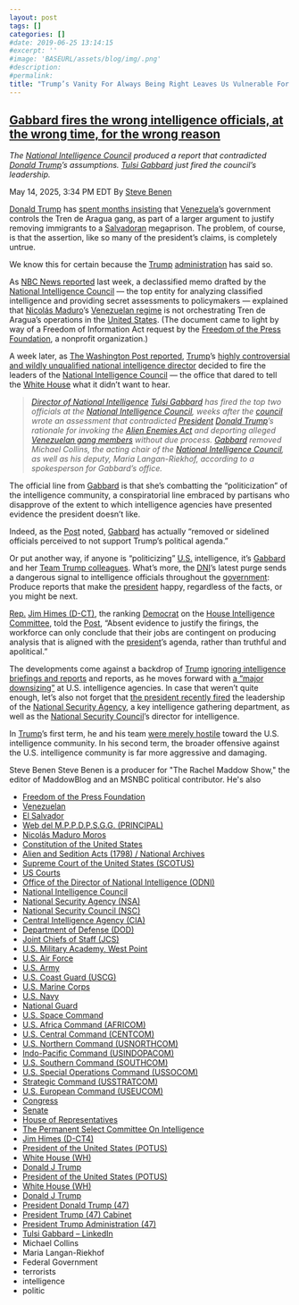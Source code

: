 ```yaml
---
layout: post
tags: []
categories: []
#date: 2019-06-25 13:14:15
#excerpt: ''
#image: 'BASEURL/assets/blog/img/.png'
#description:
#permalink:
title: "Trump’s Vanity For Always Being Right Leaves Us Vulnerable For Terrorists When Tulsi Gabbard Fires Analists For Telling the Truth"
---
```



## [Gabbard fires the wrong intelligence officials, at the wrong time, for the wrong reason](https://www.msnbc.com/rachel-maddow-show/maddowblog/gabbard-fires-wrong-intelligence-officials-wrong-time-wrong-reason-rcna206867)

*The [National Intelligence Council](https://www.dni.gov/index.php/who-we-are/organizations/207-about/organization/national-intelligence-council) produced a report that contradicted [Donald Trump](https://www.donaldjtrump.com/)’s assumptions. [Tulsi Gabbard](https://www.linkedin.com/in/tulsigabbard/) just fired the council’s leadership.*

May 14, 2025, 3:34 PM EDT
By [Steve Benen](https://www.msnbc.com/author/steve-benen-ncpn433601)

[Donald Trump](https://www.donaldjtrump.com/) has [spent months insisting](https://www.nytimes.com/2025/03/20/us/politics/intelligence-trump-venezuelan-gang-alien-enemies.html) that [Venezuela](https://gob.ve/)’s government controls the Tren de Aragua gang, as part of a larger argument to justify removing immigrants to a [Salvadoran](https://gob.ve/) megaprison. The problem, of course, is that the assertion, like so many of the president’s claims, is completely untrue.

We know this for certain because the [Trump](https://www.donaldjtrump.com/) [administration](https://www.whitehouse.gov/administration/) has said so.

As [NBC News reported](https://www.nbcnews.com/news/us-news/us-intelligence-agencies-contradict-trumps-tren-de-aragua-claims-rcna205107) last week, a declassified memo drafted by the [National Intelligence Council](https://www.dni.gov/index.php/who-we-are/organizations/207-about/organization/national-intelligence-council) — the top entity for analyzing classified intelligence and providing secret assessments to policymakers — explained that [Nicolás Maduro](https://presidencia.gob.ve/Site/Web/Principal/paginas/classPresidente.php)’s [Venezuelan regime](https://gob.ve/) is not orchestrating Tren de Aragua’s operations in the [United States](https://www.usa.gov/). (The document came to light by way of a Freedom of Information Act request by the [Freedom of the Press Foundation](https://freedom.press/), a nonprofit organization.)

A week later, as [The Washington Post reported](https://www.washingtonpost.com/national-security/2025/05/14/gabbard-intelligence-venezuela-tren-de-aragua/), [Trump](https://www.donaldjtrump.com/)’s [highly controversial and wildly unqualified national intelligence director](https://www.linkedin.com/in/tulsigabbard/) decided to fire the leaders of the [National Intelligence Council](https://www.dni.gov/index.php/who-we-are/organizations/207-about/organization/national-intelligence-council) — the office that dared to tell the [White House](ht://www.whitehouse.gov/) what it didn’t want to hear.

> *[Director of National Intelligence](https://www.odni.gov/) [Tulsi Gabbard](https://www.linkedin.com/in/tulsigabbard/) has fired the top two officials at the [National Intelligence Council](https://www.dni.gov/index.php/who-we-are/organizations/207-about/organization/national-intelligence-council), weeks after the [council](https://www.dni.gov/index.php/who-we-are/organizations/207-about/organization/national-intelligence-council) wrote an assessment that contradicted [President](https://www.whitehouse.gov/) [Donald Trump](https://www.donaldjtrump.com/)’s rationale for invoking the [Alien Enemies Act](https://www.archives.gov/milestone-documents/alien-and-sedition-acts) and deporting alleged [Venezuelan gang members](https://gob.ve/) without due process. [Gabbard](https://www.linkedin.com/in/tulsigabbard/) removed Michael Collins, the acting chair of the [National Intelligence Council](https://www.dni.gov/index.php/who-we-are/organizations/207-about/organization/national-intelligence-council), as well as his deputy, Maria Langan-Riekhof, according to a spokesperson for Gabbard’s office.*

The official line from [Gabbard](https://www.linkedin.com/in/tulsigabbard/) is that she’s combatting the “politicization” of the intelligence community, a conspiratorial line embraced by partisans who disapprove of the extent to which intelligence agencies have presented evidence the president doesn’t like.

Indeed, as the [Post](https://www.washingtonpost.com/) noted, [Gabbard](https://www.linkedin.com/in/tulsigabbard/) has actually “removed or sidelined officials perceived to not support Trump’s political agenda.”

Or put another way, if anyone is “politicizing” [U.S.](https://www.usa.gov/) intelligence, it’s [Gabbard](https://www.linkedin.com/in/tulsigabbard/) and her [Team Trump colleagues](https://www.whitehouse.gov/administration/the-cabinet/). What’s more, the [DNI](https://www.odni.gov/)’s latest purge sends a dangerous signal to intelligence officials throughout the [government](https://www.usa.gov%): Produce reports that make the [president](https://www.whitehouse.gov/) happy, regardless of the facts, or you might be next.

[Rep.](https://www.house.gov/) [Jim Himes (D-CT)](https://himes.house.gov/), the ranking [Democrat](https://www.democrats.org/) on the [House Intelligence Committee](https://intelligence.house.gov/), told the [Post](https://www.washingtonpost.com/), “Absent evidence to justify the firings, the workforce can only conclude that their jobs are contingent on producing analysis that is aligned with the [president](https://www.whitehouse.gov/)’s agenda, rather than truthful and apolitical.”

The developments come against a backdrop of [Trump](https://www.donaldjtrump.com/) [ignoring intelligence briefings and reports](https://www.msnbc.com/rachel-maddow-show/maddowblog/trump-reportedly-shrugs-intelligence-briefings-needs-doesnt-want-rcna206248) and reports, as he moves forward with [a “major downsizing”](https://www.msnbc.com/rachel-maddow-show/maddowblog/white-house-invites-risks-major-downsizing-us-intelligence-agencies-rcna204855) at U.S. intelligence agencies. In case that weren’t quite enough, let’s also not forget that [the president recently fired](https://www.msnbc.com/rachel-maddow-show/maddowblog/trump-purges-national-security-officials-destabilizing-team-rcna199673) the leadership of the [National Security Agency](http://www.nsa.gov/), a key intelligence gathering department, as well as the [National Security Council](https://www.whitehouse.gov/nsc/)’s director for intelligence.

In [Trump](https://trumpwhitehouse.archives.gov/)’s first term, he and his team [were merely hostile](https://www.msnbc.com/rachel-maddow-show/maddowblog/trump-reportedly-shrugs-intelligence-briefings-needs-doesnt-want-rcna206248) toward the U.S. intelligence community. In his second term, the broader offensive against the U.S. intelligence community is far more aggressive and damaging.

Steve Benen
Steve Benen is a producer for "The Rachel Maddow Show," the editor of MaddowBlog and an MSNBC political contributor. He's also


- [Freedom of the Press Foundation](https://freedom.press/)
- [Venezuelan](https://gob.ve/)
- [El Salvador](https://www.gob.sv/)
- [Web del M.P.P.D.P.S.G.G. (PRINCIPAL)](https://presidencia.gob.ve/Site/Web/Principal/paginas/classIndex.php)
- [Nicolás Maduro Moros](https://presidencia.gob.ve/Site/Web/Principal/paginas/classPresidente.php)
- [Constitution of the United States](https://constitution.congress.gov/)
- [Alien and Sedition Acts (1798) / National Archives](https://www.archives.gov/milestone-documents/alien-and-sedition-acts)
- [Supreme Court of the United States (SCOTUS)](https://www.supremecourt.gov/)
- [US Courts](https://www.uscourts.gov/)
- [Office of the Director of National Intelligence (ODNI)](https://www.dni.gov/)
- [National Intelligence Council](https://www.dni.gov/index.php/who-we-are/organizations/207-about/organization/national-intelligence-council)
- [National Security Agency (NSA)](http://www.nsa.gov/)
- [National Security Council (NSC)](https://www.whitehouse.gov/nsc/)
- [Central Intelligence Agency (CIA)](https://www.cia.gov/)
- [Department of Defense (DOD)](https://www.defense.gov/)
- [Joint Chiefs of Staff (JCS)](https://www.jcs.mil/)
- [U.S. Military Academy, West Point](https://www.westpoint.edu/)
- [U.S. Air Force](https://www.af.mil/)
- [U.S. Army](https://www.army.mil/)
- [U.S. Coast Guard (USCG)](https://www.uscg.mil/)
- [U.S. Marine Corps](https://www.marines.mil/)
- [U.S. Navy](https://www.navy.mil/)
- [National Guard](https://www.nationalguard.mil/)
- [U.S. Space Command](https://www.spacecom.mil/)
- [U.S. Africa Command (AFRICOM)](https://www.africom.mil/)
- [U.S. Central Command (CENTCOM)](https://www.centcom.mil/)
- [U.S. Northern Command (USNORTHCOM)](https://www.northcom.mil/)
- [Indo-Pacific Command (USINDOPACOM)](https://www.pacom.mil/)
- [U.S. Southern Command (SOUTHCOM)](http://www.southcom.mil/)
- [U.S. Special Operations Command (USSOCOM)](https://www.socom.mil/)
- [Strategic Command (USSTRATCOM)](http://www.stratcom.mil/)
- [U.S. European Command (USEUCOM)](https://www.eucom.mil/)
- [Congress](https://www.congress.gov/)
- [Senate](https://www.senate.gov/)
- [House of Representatives](https://www.house.gov/)
- [The Permanent Select Committee On Intelligence](https://intelligence.house.gov/)
- [Jim Himes (D-CT4)](https://himes.house.gov/)
- [President of the United States (POTUS)](https://www.whitehouse.gov/)
- [White House (WH)](https://www.whitehouse.gov/)
- [Donald J Trump](https://www.donaldjtrump.com/)
- [President of the United States (POTUS)](https://www.whitehouse.gov/)
- [White House (WH)](https://www.whitehouse.gov/)
- [Donald J Trump](https://www.donaldjtrump.com/)
- [President Donald Trump (47)](https://www.whitehouse.gov/administration/donald-j-trump/)
- [President Trump (47) Cabinet](https://www.whitehouse.gov/administration/the-cabinet/)
- [President Trump Administration (47)](https://www.whitehouse.gov/administration/)
- [Tulsi Gabbard – LinkedIn](https://www.linkedin.com/in/tulsigabbard/)
- Michael Collins
- Maria Langan-Riekhof
- Federal Government
- terrorists 
- intelligence 
- politic